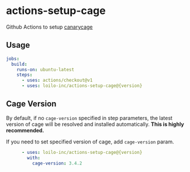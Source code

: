# actions-setup-cage
Github Actions to setup [canarycage](https://github.com/loilo-inc/canarycage)

## Usage

```yml
jobs:
  build:
    runs-on: ubuntu-latest
    steps:
      - uses: actions/checkout@v1
      - uses: loilo-inc/actions-setup-cage@{version}
```



## Cage Version

By default, if no `cage-version` specified in step parameters, the latest version of cage will be resolved and installed automatically. **This is highly recommended.**

If you need to set specified version of cage, add `cage-version` param.

```yaml
      - uses: loilo-inc/actions-setup-cage@{version}
        with:
          cage-version: 3.4.2
```
